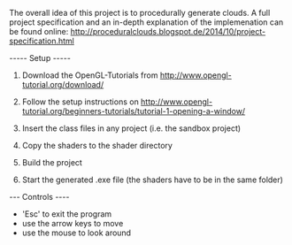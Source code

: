The overall idea of this project is to procedurally generate clouds. A full project specification and an in-depth explanation of the implemenation can be found online:
http://proceduralclouds.blogspot.de/2014/10/project-specification.html

----- Setup -----

1. Download the OpenGL-Tutorials from http://www.opengl-tutorial.org/download/

2. Follow the setup instructions on http://www.opengl-tutorial.org/beginners-tutorials/tutorial-1-opening-a-window/

3. Insert the class files in any project (i.e. the sandbox project)

4. Copy the shaders to the shader directory

5. Build the project

6. Start the generated .exe file (the shaders have to be in the same folder)


--- Controls ----
- 'Esc' to exit the program
- use the arrow keys to move
- use the mouse to look around
